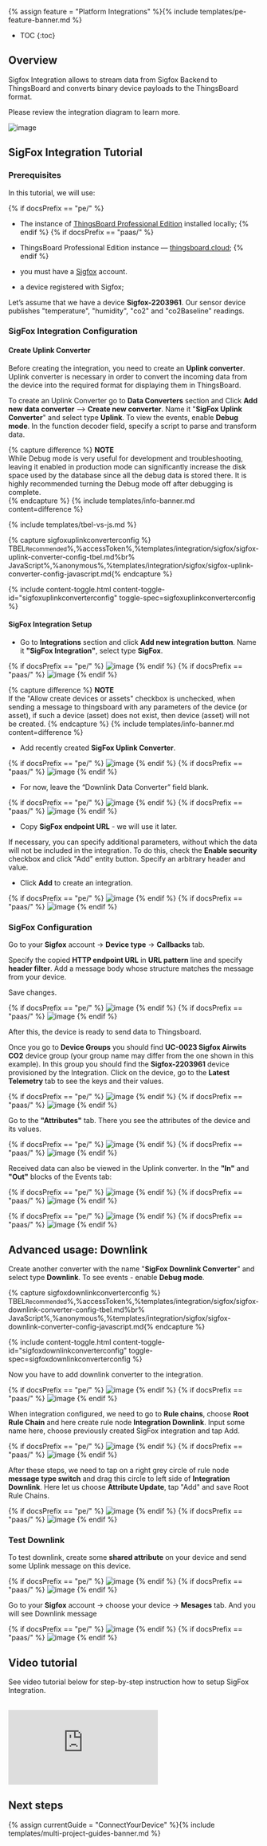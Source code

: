 {% assign feature = "Platform Integrations" %}{% include templates/pe-feature-banner.md %}

* TOC
{:toc}

## Overview

Sigfox Integration allows to stream data from Sigfox Backend to ThingsBoard and converts binary device payloads to the ThingsBoard format.

Please review the integration diagram to learn more.

 ![image](/images/user-guide/integrations/sigfox-integration.svg)

## SigFox Integration Tutorial

### Prerequisites

In this tutorial, we will use:

{% if docsPrefix == "pe/" %}
 - The instance of [ThingsBoard Professional Edition](https://thingsboard.io/docs/user-guide/install/pe/installation-options/) installed locally;
  {% endif %}
  {% if docsPrefix == "paas/" %}
 - ThingsBoard Professional Edition instance — [thingsboard.cloud](https://thingsboard.cloud);
  {% endif %}

 - you must have a [Sigfox](https://www.sigfox.com/) account.

 - a device registered with Sigfox;



Let’s assume that we have a device **Sigfox-2203961**. Our sensor device publishes "temperature", "humidity", "co2" and  "co2Baseline" readings.

### SigFox Integration Configuration

#### Create Uplink Converter

Before creating the integration, you need to create an **Uplink converter**. Uplink converter is necessary in order to convert the incoming data from the device into the required format for displaying them in ThingsBoard.

To create an Uplink Converter go to **Data Converters** section and Click **Add new data converter** —> **Create new converter**. Name it "**SigFox Uplink Converter**" and select type **Uplink**. To view the events, enable **Debug mode**. In the function decoder field, specify a script to parse and transform data.

{% capture difference %}
**NOTE**
<br>
While Debug mode is very useful for development and troubleshooting, leaving it enabled in production mode can significantly increase the disk space used by the database since all the debug data is stored there. It is highly recommended turning the Debug mode off after debugging is complete.  
{% endcapture %}
{% include templates/info-banner.md content=difference %}

{% include templates/tbel-vs-js.md %}

{% capture sigfoxuplinkconverterconfig %}
TBEL<small>Recommended</small>%,%accessToken%,%templates/integration/sigfox/sigfox-uplink-converter-config-tbel.md%br%
JavaScript<small></small>%,%anonymous%,%templates/integration/sigfox/sigfox-uplink-converter-config-javascript.md{% endcapture %}

{% include content-toggle.html content-toggle-id="sigfoxuplinkconverterconfig" toggle-spec=sigfoxuplinkconverterconfig %}

#### SigFox Integration Setup

 - Go to **Integrations** section and click **Add new integration button**. Name it **"SigFox Integration"**, select type **SigFox**.

{% if docsPrefix == "pe/" %}
![image](/images/user-guide/integrations/sigfox/sigfox-integration-setup-1-pe.png)
{% endif %}
{% if docsPrefix == "paas/" %}
![image](/images/user-guide/integrations/sigfox/sigfox-integration-setup-1-paas.png)
{% endif %}

{% capture difference %}
**NOTE**
<br>
If the "Allow create devices or assets" checkbox is unchecked, when sending a message to thingsboard with any parameters of the device (or asset), if such a device (asset) does not exist, then device (asset) will not be created.
{% endcapture %}
{% include templates/info-banner.md content=difference %}

 - Add recently created **SigFox Uplink Converter**.

{% if docsPrefix == "pe/" %}
![image](/images/user-guide/integrations/sigfox/sigfox-integration-setup-2-pe.png)
{% endif %}
{% if docsPrefix == "paas/" %}
![image](/images/user-guide/integrations/sigfox/sigfox-integration-setup-2-paas.png)
{% endif %}

- For now, leave the “Downlink Data Converter” field blank.

{% if docsPrefix == "pe/" %}
![image](/images/user-guide/integrations/sigfox/sigfox-integration-setup-3-pe.png)
{% endif %}
{% if docsPrefix == "paas/" %}
![image](/images/user-guide/integrations/sigfox/sigfox-integration-setup-3-paas.png)
{% endif %}

 - Copy **SigFox endpoint URL** - we will use it later.

If necessary, you can specify additional parameters, without which the data will not be included in the integration. To do this, check the **Enable security** checkbox and click "Add" entity button. Specify an arbitrary header and value.

 - Click **Add** to create an integration.

{% if docsPrefix == "pe/" %}
![image](/images/user-guide/integrations/sigfox/sigfox-integration-setup-4-pe.png)
{% endif %}
{% if docsPrefix == "paas/" %}
![image](/images/user-guide/integrations/sigfox/sigfox-integration-setup-4-paas.png)
{% endif %}

### SigFox Configuration

Go to your **Sigfox** account -> **Device type** -> **Callbacks** tab. 

Specify the copied **HTTP endpoint URL** in **URL pattern** line and specify **header filter**.
Add a message body whose structure matches the message from your device.

Save changes.

{% if docsPrefix == "pe/" %}
![image](/images/user-guide/integrations/sigfox/sigfox-device-callbacks-1-pe.png)
{% endif %}
{% if docsPrefix == "paas/" %}
![image](/images/user-guide/integrations/sigfox/sigfox-device-callbacks-1-paas.png)
{% endif %}

After this, the device is ready to send data to Thingsboard.

Once you go to **Device Groups** you should find **UC-0023 Sigfox Airwits CO2** device group (your group name may differ from the one shown in this example). In this group you should find the **Sigfox-2203961** device provisioned by the Integration. 
Click on the device, go to the **Latest Telemetry** tab to see the keys and their values.

{% if docsPrefix == "pe/" %}
![image](/images/user-guide/integrations/sigfox/sigfox-integration-create-device-1-pe.png)
{% endif %}
{% if docsPrefix == "paas/" %}
![image](/images/user-guide/integrations/sigfox/sigfox-integration-create-device-1-paas.png)
{% endif %}

Go to the **"Attributes"** tab. There you see the attributes of the device and its values.

{% if docsPrefix == "pe/" %}
![image](/images/user-guide/integrations/sigfox/sigfox-integration-create-device-2-pe.png)
{% endif %}
{% if docsPrefix == "paas/" %}
![image](/images/user-guide/integrations/sigfox/sigfox-integration-create-device-2-paas.png)
{% endif %}

Received data can also be viewed in the Uplink converter. In the **"In"** and **"Out"** blocks of the Events tab:

{% if docsPrefix == "pe/" %}
![image](/images/user-guide/integrations/sigfox/sigfox-uplink-converter-events-in-pe.png)
{% endif %}
{% if docsPrefix == "paas/" %}
![image](/images/user-guide/integrations/sigfox/sigfox-uplink-converter-events-in-paas.png)
{% endif %}

{% if docsPrefix == "pe/" %}
![image](/images/user-guide/integrations/sigfox/sigfox-uplink-converter-events-out-pe.png)
{% endif %}
{% if docsPrefix == "paas/" %}
![image](/images/user-guide/integrations/sigfox/sigfox-uplink-converter-events-out-paas.png)
{% endif %}

## Advanced usage: Downlink

Create another converter with the name "**SigFox Downlink Converter**" and select type **Downlink**. To see events - enable **Debug mode**.

{% capture sigfoxdownlinkconverterconfig %}
TBEL<small>Recommended</small>%,%accessToken%,%templates/integration/sigfox/sigfox-downlink-converter-config-tbel.md%br%
JavaScript<small></small>%,%anonymous%,%templates/integration/sigfox/sigfox-downlink-converter-config-javascript.md{% endcapture %}

{% include content-toggle.html content-toggle-id="sigfoxdownlinkconverterconfig" toggle-spec=sigfoxdownlinkconverterconfig %}

Now you have to add downlink converter to the integration.

{% if docsPrefix == "pe/" %}
![image](/images/user-guide/integrations/sigfox/sigfox-add-downlink-converter-pe.png)
{% endif %}
{% if docsPrefix == "paas/" %}
![image](/images/user-guide/integrations/sigfox/sigfox-add-downlink-converter-paas.png)
{% endif %}

When integration configured, we need to go to **Rule chains**, choose **Root Rule Chain** and here create rule node **Integration Downlink**. Input some name here, choose previously created SigFox integration and tap Add.

{% if docsPrefix == "pe/" %}
![image](/images/user-guide/integrations/sigfox/sigfox-rule-chain-downlink-1-pe.png)
{% endif %}
{% if docsPrefix == "paas/" %}
![image](/images/user-guide/integrations/sigfox/sigfox-rule-chain-downlink-1-paas.png)
{% endif %}

After these steps, we need to tap on a right grey circle of rule node **message type switch** and drag this circle to left side of **Integration Downlink**. Here let us choose **Attribute Update**, tap "Add" and save Root Rule Chains.

{% if docsPrefix == "pe/" %}
![image](/images/user-guide/integrations/sigfox/sigfox-rule-chain-downlink-2-pe.png)
{% endif %}
{% if docsPrefix == "paas/" %}
![image](/images/user-guide/integrations/sigfox/sigfox-rule-chain-downlink-2-paas.png)
{% endif %}

### Test Downlink

To test downlink, create some **shared attribute** on your device and send some Uplink message on this device.

{% if docsPrefix == "pe/" %}
![image](/images/user-guide/integrations/sigfox/sigfox-create-shared-attribute-pe.png)
{% endif %}
{% if docsPrefix == "paas/" %}
![image](/images/user-guide/integrations/sigfox/sigfox-create-shared-attribute-paas.png)
{% endif %}

Go to your **Sigfox** account -> choose your device -> **Mesages** tab. And you will see Downlink message

{% if docsPrefix == "pe/" %}
![image](/images/user-guide/integrations/sigfox/sigfox-downlink-message-2-pe.png)
{% endif %}
{% if docsPrefix == "paas/" %}
![image](/images/user-guide/integrations/sigfox/sigfox-downlink-message-2-paas.png)
{% endif %}

## Video tutorial
 
See video tutorial below for step-by-step instruction how to setup SigFox Integration.

<br/>
<div id="video">  
 <div id="video_wrapper">
     <iframe src="https://www.youtube.com/embed/T769XqaqeFU" frameborder="0" allowfullscreen></iframe>
 </div>
</div> 

## Next steps

{% assign currentGuide = "ConnectYourDevice" %}{% include templates/multi-project-guides-banner.md %}

